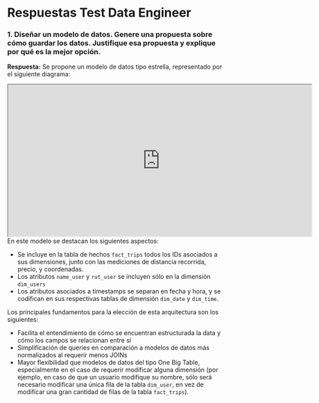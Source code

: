 # Respuestas Test Data Engineer

### 1. Diseñar un modelo de datos. Genere una propuesta sobre cómo guardar los datos. Justifique esa propuesta y explique por qué es la mejor opción.
**Respuesta:** Se propone un modelo de datos tipo estrella, representado por el siguiente diagrama:
<iframe width="700" height="350" src='https://dbdiagram.io/embed/64ee944402bd1c4a5ea4b75a'> </iframe>
En este modelo se destacan los siguientes aspectos:


- Se incluye en la tabla de hechos `fact_trips` todos los IDs asociados a sus dimensiones, junto con las mediciones de distancia recorrida, precio, y coordenadas.
- Los atributos `name_user` y `rut_user` se incluyen sólo en la dimensión `dim_users`
- Los atributos asociados a timestamps se separan en fecha y hora, y se codifican en sus respectivas tablas de dimensión `dim_date` y `dim_time`.

Los principales fundamentos para la elección de esta arquitectura son los siguientes:

- Facilita el entendimiento de cómo se encuentran estructurada la data y cómo los campos se relacionan entre sí
- Simplificación de queries en comparación a modelos de datos más normalizados al requerir menos JOINs
- Mayor flexibilidad que modelos de datos del tipo One Big Table, especialmente en el caso de requerir modificar alguna dimensión (por ejemplo, en caso de que un usuario modifique su nombre, sólo será necesario modificar una única fila de la tabla `dim_user`, en vez de modificar una gran cantidad de filas de la tabla `fact_trips`).